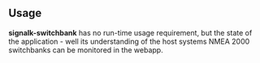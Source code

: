 ## Usage

__signalk-switchbank__ has no run-time usage requirement, but the state of the
application - well its understanding of the host systems NMEA 2000 switchbanks
can be monitored in the webapp.
